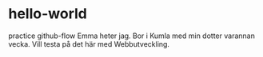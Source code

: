 # hello-world
practice github-flow
Emma heter jag. Bor i Kumla med min dotter varannan vecka. Vill testa på det här med Webbutveckling.
